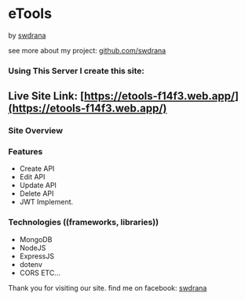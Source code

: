 # eTools
by [swdrana](https://www.facebook.com/swdrana)

see more about my project: [github.com/swdrana](https://www.github.com/swdrana)
### Using This Server I create this site:
## Live Site Link: [https://etools-f14f3.web.app/](https://etools-f14f3.web.app/)

### Site Overview

### Features 
- Create API
- Edit API
- Update API
- Delete API
- JWT Implement.

### Technologies ((frameworks, libraries))
- MongoDB
- NodeJS
- ExpressJS
- dotenv
- CORS
ETC...


Thank you for visiting our site.
find me on facebook: [swdrana](https://www.facebook.com/swdrana)  
    

